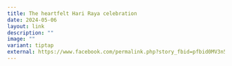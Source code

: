```yaml
---
title: The heartfelt Hari Raya celebration
date: 2024-05-06
layout: link
description: ""
image: ""
variant: tiptap
external: https://www.facebook.com/permalink.php?story_fbid=pfbid0MV3n5GeP19jorjs5aRMUHRF4XjUjURTQH5VTGE3FUYEyituj9r9eh1ejKh6j96dnl&id=100063501596910
---
```

